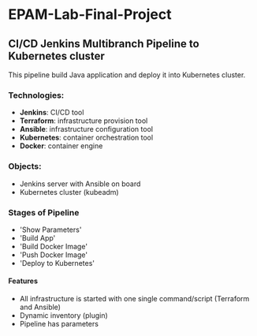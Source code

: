# EPAM-Lab-Final-Project
## CI/CD Jenkins Multibranch Pipeline to Kubernetes cluster
This pipeline build Java application and deploy it into Kubernetes cluster.

### Technologies:
- **Jenkins**: CI/CD tool
- **Terraform**: infrastructure provision tool
- **Ansible**: infrastructure configuration tool
- **Kubernetes**: container orchestration tool
- **Docker**: container engine

### Objects:
- Jenkins server with Ansible on board
- Kubernetes cluster (kubeadm)

### Stages of Pipeline
- 'Show Parameters'
- 'Build App'
- 'Build Docker Image'
- 'Push Docker Image'
- 'Deploy to Kubernetes'

#### Features
- All infrastructure is started with one single command/script (Terraform and Ansible)
- Dynamic inventory (plugin)
- Pipeline has parameters
